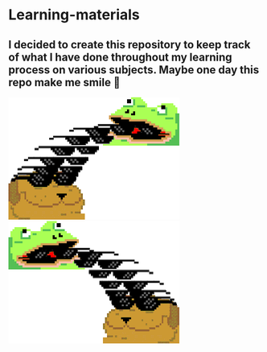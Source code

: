 # Learning-materials

I decided to create this repository to keep track of what I have done throughout my learning process on various subjects. Maybe one day this repo make me smile 🥲 
---
   ![frogg](./src/images/small-amazing.gif) ![froggTheAmazing](./src/images/small-evenMoreAmazing.gif)
